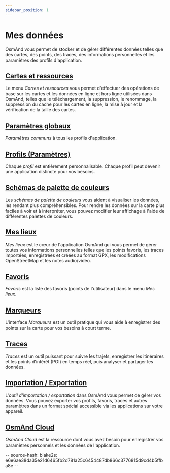 ```yaml
---
sidebar_position: 1
---
```


# Mes données

OsmAnd vous permet de stocker et de gérer différentes données telles que des cartes, des points, des traces, des informations personnelles et les paramètres des profils d'application.

## [Cartes et ressources](./maps-resources.md)

Le menu *Cartes et ressources* vous permet d'effectuer des opérations de base sur les cartes et les données en ligne et hors ligne utilisées dans OsmAnd, telles que le téléchargement, la suppression, le renommage, la suppression du cache pour les cartes en ligne, la mise à jour et la vérification de la taille des cartes.

## [Paramètres globaux](./global-settings.md)

*Paramètres communs* à tous les profils d'application.

## [Profils (Paramètres)](./profiles.md)

Chaque *profil* est entièrement personnalisable. Chaque profil peut devenir une application distincte pour vos besoins.

## [Schémas de palette de couleurs](./color-palette-schemes.md)

Les *schémas de palette de couleurs* vous aident à visualiser les données, les rendant plus compréhensibles. Pour rendre les données sur la carte plus faciles à voir et à interpréter, vous pouvez modifier leur affichage à l'aide de différentes palettes de couleurs.

## [Mes lieux](./myplaces.md)

*Mes lieux* est le cœur de l'application OsmAnd qui vous permet de gérer toutes vos informations personnelles telles que les points favoris, les traces importées, enregistrées et créées au format GPX, les modifications OpenStreetMap et les notes audio/vidéo.

## [Favoris](./favorites.md)

*Favoris* est la liste des favoris (points de l'utilisateur) dans le menu *Mes lieux*.

## [Marqueurs](./markers.md)

L'interface *Marqueurs* est un outil pratique qui vous aide à enregistrer des points sur la carte pour vos besoins à court terme.

## [Traces](./tracks/index.md)

*Traces* est un outil puissant pour suivre les trajets, enregistrer les itinéraires et les points d'intérêt (POI) en temps réel, puis analyser et partager les données.

## [Importation / Exportation](./import-export.md)

L'*outil d'importation / exportation* dans OsmAnd vous permet de gérer vos données. Vous pouvez exporter vos profils, favoris, traces et autres paramètres dans un format spécial accessible via les applications sur votre appareil.

## [OsmAnd Cloud](./osmand-cloud.md)

*OsmAnd Cloud* est la ressource dont vous avez besoin pour enregistrer vos paramètres personnels et les données de l'application.

-- source-hash: blake2s: e6e6ae38da35e21d6465fb2d781a25c6454487db866c3776815d9cd4b5ffba8e --
